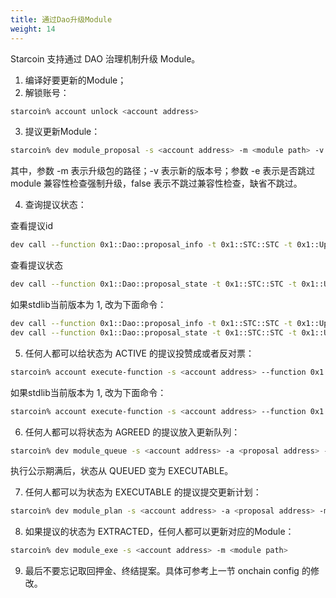 ```yaml
---
title: 通过Dao升级Module
weight: 14
---
```

Starcoin 支持通过 DAO 治理机制升级 Module。

<!--more-->
1. 编译好要更新的Module；
2. 解锁账号：

```bash
starcoin% account unlock <account address>
```

3. 提议更新Module：

```bash
starcoin% dev module_proposal -s <account address> -m <module path> -v <version> -e false
```
其中，参数 -m 表示升级包的路径；-v 表示新的版本号；参数 -e 表示是否跳过 module 兼容性检查强制升级，false 表示不跳过兼容性检查，缺省不跳过。

4. 查询提议状态：

查看提议id
```bash
dev call --function 0x1::Dao::proposal_info -t 0x1::STC::STC -t 0x1::UpgradeModuleDaoProposal::UpgradeModuleV2 --arg <proposal address>

```
查看提议状态
```bash
dev call --function 0x1::Dao::proposal_state -t 0x1::STC::STC -t 0x1::UpgradeModuleDaoProposal::UpgradeModuleV2 --arg <proposal address> --arg <proposal_id>

```

如果stdlib当前版本为 1, 改为下面命令：

```bash
dev call --function 0x1::Dao::proposal_info -t 0x1::STC::STC -t 0x1::UpgradeModuleDaoProposal::UpgradeModule --arg <proposal address>
dev call --function 0x1::Dao::proposal_state -t 0x1::STC::STC -t 0x1::UpgradeModuleDaoProposal::UpgradeModule --arg <proposal address> --arg <proposal_id>
```

5. 任何人都可以给状态为 ACTIVE 的提议投赞成或者反对票：

```bash
starcoin% account execute-function -s <account address> --function 0x1::DaoVoteScripts::cast_vote -t 0x1::STC::STC -t 0x1::UpgradeModuleDaoProposal::UpgradeModuleV2 <proposal address> --arg <proposal_id> --arg true --arg 2000000000000000u128
```
如果stdlib当前版本为 1, 改为下面命令：
```bash
starcoin% account execute-function -s <account address> --function 0x1::DaoVoteScripts::cast_vote -t 0x1::STC::STC -t 0x1::UpgradeModuleDaoProposal::UpgradeModule <proposal address> --arg <proposal_id> --arg true --arg 2000000000000000u128
```

6. 任何人都可以将状态为 AGREED 的提议放入更新队列：
```bash
starcoin% dev module_queue -s <account address> -a <proposal address> -m <proposal_id>
```

执行公示期满后，状态从 QUEUED 变为 EXECUTABLE。

7. 任何人都可以为状态为 EXECUTABLE 的提议提交更新计划：
```bash
starcoin% dev module_plan -s <account address> -a <proposal address> -m <proposal_id>
```

8. 如果提议的状态为 EXTRACTED，任何人都可以更新对应的Module：
```bash
starcoin% dev module_exe -s <account address> -m <module path>
```

9. 最后不要忘记取回押金、终结提案。具体可参考上一节 onchain config 的修改。